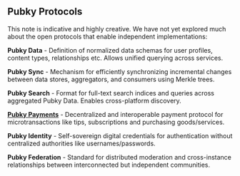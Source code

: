 ## Pubky Protocols

This note is indicative and highly creative. We have not yet explored much about the open protocols that enable independent implementations:

**Pubky Data** - Definition of normalized data schemas for user profiles, content types, relationships etc. Allows unified querying across services.

**Pubky Sync** - Mechanism for efficiently synchronizing incremental changes between data stores, aggregators, and consumers using Merkle trees.

**Pubky Search** - Format for full-text search indices and queries across aggregated Pubky Data. Enables cross-platform discovery.

**[Pubky Payments](Paykit.md)** - Decentralized and interoperable payment protocol for microtransactions like tips, subscriptions and purchasing goods/services.

**Pubky Identity** - Self-sovereign digital credentials for authentication without centralized authorities like usernames/passwords.

**Pubky Federation** - Standard for distributed moderation and cross-instance relationships between interconnected but independent communities.
